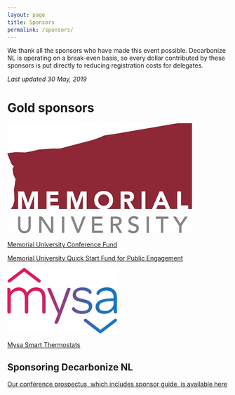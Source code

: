 ```yaml
---
layout: page
title: Sponsors
permalink: /sponsors/
---
```


We thank all the sponsors who have made this event possible. Decarbonize NL is operating on a break-even basis, so every dollar contributed by these sponsors is put directly to reducing registration costs for delegates.

*Last updated 30 May, 2019*

# Gold sponsors

![MUN Logo](/images/MUN_Logo_Pantone.jpg)

[Memorial University Conference Fund](https://www.mun.ca/research/funding/conference/index.php)

[Memorial University Quick Start Fund for Public Engagement](https://www.mun.ca/publicengagement/funding/quickstartfund.php)

![Mysa Logo](/images/Mysalogo.png)

[Mysa Smart Thermostats](https://www.getmysa.com/)



## Sponsoring Decarbonize NL

[Our conference prospectus, which includes sponsor guide, is available here](/images/DNL_Prospectus.pdf)

